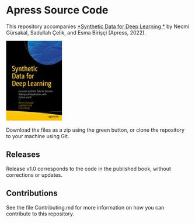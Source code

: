 # Apress Source Code

This repository accompanies [*Synthetic Data for Deep Learning *](https://link.springer.com/book/10.1007/978-1-4842-8587-9) by Necmi Gürsakal, Sadullah Çelik, and Esma Birişçi (Apress, 2022).

[comment]: #cover
![Cover image](978-1-4842-8586-2.jpg)

Download the files as a zip using the green button, or clone the repository to your machine using Git.

## Releases

Release v1.0 corresponds to the code in the published book, without corrections or updates.

## Contributions

See the file Contributing.md for more information on how you can contribute to this repository.